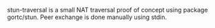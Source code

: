 stun-traversal is a small NAT traversal proof of concept using package gortc/stun. Peer exchange is done manually using stdin.